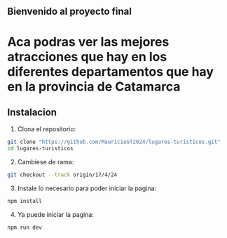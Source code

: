 ## Bienvenido al proyecto final

# Aca podras ver las mejores atracciones que hay en los diferentes departamentos que hay en la provincia de Catamarca

## Instalacion

1. Clona el repositorio:

```bash
git clone "https://github.com/MauricioGT2024/lugares-turisticos.git"
cd lugares-turisticos
```

2. Cambiese de rama:

```bash
git checkout --track origin/17/4/24

```
3. Instale lo necesario para poder iniciar la pagina:

```bash
npm install
```
4. Ya puede iniciar la pagina:

```bash
npm run dev

```

